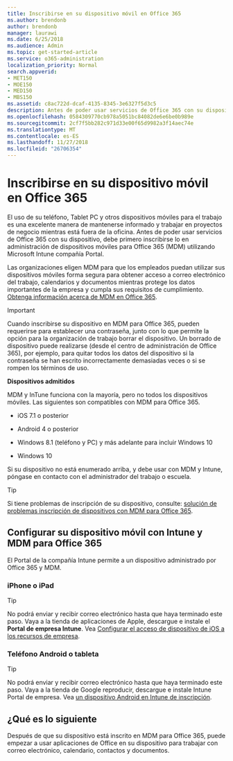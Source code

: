 ```yaml
---
title: Inscribirse en su dispositivo móvil en Office 365
ms.author: brendonb
author: brendonb
manager: laurawi
ms.date: 6/25/2018
ms.audience: Admin
ms.topic: get-started-article
ms.service: o365-administration
localization_priority: Normal
search.appverid:
- MET150
- MOE150
- MED150
- MBS150
ms.assetid: c8ac722d-dcaf-4135-8345-3e6327f5d3c5
description: Antes de poder usar servicios de Office 365 con su dispositivo, debe seguir estos pasos para inscribirse en administración de dispositivos móviles para Office 365 (MDM). Para ello, al agregar su trabajo o escuela cuenta de correo electrónico a su dispositivo por primera vez.
ms.openlocfilehash: 0584309770cb978a5051bc84082de6e6be0b989e
ms.sourcegitcommit: 2cf7f5bb282c971d33e00f65d9982a3f14aec74e
ms.translationtype: MT
ms.contentlocale: es-ES
ms.lasthandoff: 11/27/2018
ms.locfileid: "26706354"
---
```

# <a name="enroll-your-mobile-device-in-office-365"></a>Inscribirse en su dispositivo móvil en Office 365

El uso de su teléfono, Tablet PC y otros dispositivos móviles para el trabajo es una excelente manera de mantenerse informado y trabajar en proyectos de negocio mientras está fuera de la oficina. Antes de poder usar servicios de Office 365 con su dispositivo, debe primero inscribirse lo en administración de dispositivos móviles para Office 365 (MDM) utilizando Microsoft Intune compañía Portal.
  
Las organizaciones eligen MDM para que los empleados puedan utilizar sus dispositivos móviles forma segura para obtener acceso a correo electrónico del trabajo, calendarios y documentos mientras protege los datos importantes de la empresa y cumpla sus requisitos de cumplimiento. [Obtenga información acerca de MDM en Office 365](https://support.office.com/article/overview-of-mobile-device-management-mdm-for-office-365-faa7d8e5-645d-4d59-839c-c8d4c1869e4a).
  
> [!IMPORTANT]
> Cuando inscribirse su dispositivo en MDM para Office 365, pueden requerirse para establecer una contraseña, junto con lo que permite la opción para la organización de trabajo borrar el dispositivo. Un borrado de dispositivo puede realizarse (desde el centro de administración de Office 365), por ejemplo, para quitar todos los datos del dispositivo si la contraseña se han escrito incorrectamente demasiadas veces o si se rompen los términos de uso. 
  
 **Dispositivos admitidos**
  
MDM y InTune funciona con la mayoría, pero no todos los dispositivos móviles. Las siguientes son compatibles con MDM para Office 365.
  
- iOS 7.1 o posterior
    
- Android 4 o posterior
    
- Windows 8.1 (teléfono y PC) y más adelante para incluir Windows 10
    
- Windows 10
    
Si su dispositivo no está enumerado arriba, y debe usar con MDM y Intune, póngase en contacto con el administrador del trabajo o escuela.
  
> [!TIP]
> Si tiene problemas de inscripción de su dispositivo, consulte: [solución de problemas inscripción de dispositivos con MDM para Office 365](https://support.office.com/article/Troubleshoot-device-enrollment-with-MDM-for-Office-365-c863b2bf-45f3-483a-ba05-29fc7f4d6434). 
  
## <a name="set-up-your-mobile-device-with-intune-and-mdm-for-office-365"></a>Configurar su dispositivo móvil con Intune y MDM para Office 365

El Portal de la compañía Intune permite a un dispositivo administrado por Office 365 y MDM.
  
### <a name="iphone-or-ipad"></a>iPhone o iPad

> [!TIP]
> No podrá enviar y recibir correo electrónico hasta que haya terminado este paso. Vaya a la tienda de aplicaciones de Apple, descargue e instale el **Portal de empresa Intune**. Vea [Configurar el acceso de dispositivo de iOS a los recursos de empresa](https://docs.microsoft.com/intune-user-help/enroll-your-device-in-intune-ios). 
    
### <a name="android-phone-or-tablet"></a>Teléfono Android o tableta

> [!TIP]
> No podrá enviar y recibir correo electrónico hasta que haya terminado este paso. Vaya a la tienda de Google reproducir, descargue e instale Intune Portal de empresa. Vea [un dispositivo Android en Intune de inscripción](https://docs.microsoft.com/intune-user-help/enroll-your-device-in-intune-android). 
    
## <a name="whats-next"></a>¿Qué es lo siguiente

Después de que su dispositivo está inscrito en MDM para Office 365, puede empezar a usar aplicaciones de Office en su dispositivo para trabajar con correo electrónico, calendario, contactos y documentos.
  


